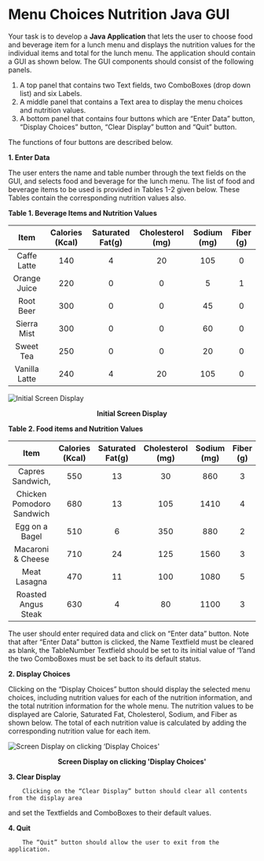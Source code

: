 Menu Choices Nutrition Java GUI
================================

Your task is to develop a **Java Application** that lets the user to choose food and beverage 
item for a lunch menu and displays the nutrition values for the individual items and total for 
the lunch menu. The application should contain a GUI as shown below. The GUI components 
should consist of the following panels. 


  1.  A top panel that contains two Text fields, two ComboBoxes (drop down list) and six 
Labels. 
  2.  A middle panel that contains a Text area to display the menu choices and nutrition 
values.  
  3.  A bottom panel that contains four buttons which are “Enter Data” button, “Display 
Choices” button, “Clear Display” button and “Quit” button.  


The functions of four buttons are described below.


**1. Enter Data**


The user enters the name and table number through the text fields on the GUI, and 
selects food and beverage for the lunch menu. The list of food and beverage items to 
be  used  is  provided  in  Tables  1-2  given  below.  These  Tables  contain  the 
corresponding nutrition values also. 

**Table 1. Beverage Items and Nutrition Values**


|  Item |  Calories (Kcal) | Saturated Fat(g) | Cholesterol (mg) | Sodium (mg) | Fiber (g) |
|:--------------:|:----------------:|:------------------:|:------------------:|:--------------:|:------------:|
|Caffe Latte|140| 4|20|105| 0| 
|Orange Juice|220|0|0|5|1 |
|Root Beer| 300|0 |0| 45| 0| 
|Sierra Mist| 300|0|0|60| 0| 
|Sweet Tea|250| 0|0|20| 0| 
|Vanilla Latte| 240|4 | 20| 105 |0| 

![Initial Screen Display](http://i11.tietuku.com/d472ee5a31f8231a.png)
<p align='center'><b>Initial Screen Display</b></p>

**Table 2. Food items and Nutrition Values**

|  Item |  Calories (Kcal) | Saturated Fat(g) | Cholesterol (mg) | Sodium (mg) | Fiber (g) |
|:--------------:|:----------------:|:------------------:|:------------------:|:--------------:|:------------:|
|Capres Sandwich,|550|  13| 30| 860|3| 
|Chicken Pomodoro Sandwich |680 | 13| 105|1410|4| 
|Egg on a Bagel|510|6|350|880|2| 
|Macaroni & Cheese|710|24|125|1560|3| 
|Meat Lasagna|470|11|100|1080|5| 
|Roasted Angus Steak |630 |4| 80| 1100| 3| 


The user should enter required data and click on “Enter data” button. Note that after “Enter 
Data”  button  is  clicked,  the  Name  Textfield  must  be  cleared  as  blank,  the  TableNumber 
Textfield should be set to its initial value of ‘1’and the two ComboBoxes must be set back to 
its default status. 
 
 
  **2. Display Choices**
  
  
  Clicking on the “Display Choices” button should display the selected menu choices, 
including nutrition values for each of the nutrition information, and the total nutrition 
information for the whole menu. The nutrition values to be displayed are Calorie, 
Saturated Fat, Cholesterol, Sodium, and Fiber as shown below. The total of each 
nutrition value is calculated by adding the corresponding nutrition value for each 
item.  

![Screen Display on clicking ‘Display Choices'](http://i11.tietuku.com/d3e1047c2b1a668a.png)
<p align='center'><b>Screen Display on clicking 'Display Choices'</b></p>

**3.  Clear Display**


        Clicking on the “Clear Display” button should clear all contents from the display area 
and set the Textfields and ComboBoxes to their default values.  
 
  **4. Quit**
  
  
        The “Quit” button should allow the user to exit from the application.  
 
